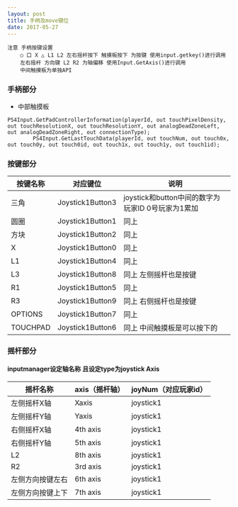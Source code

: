 ```yaml
---
layout: post
title: 手柄及move键位
date: 2017-05-27
---
```

```
注意 手柄按键设置 
	○ 口 X △ L1 L2 左右摇杆按下 触摸板按下 为按键 使用input.getkey()进行调用
	左右摇杆 方向键 L2 R2 为轴偏移 使用Input.GetAxis()进行调用
	中间触摸板为单独API

```
### 手柄部分
- 中部触摸板
```
PS4Input.GetPadControllerInformation(playerId, out touchPixelDensity, out touchResolutionX, out touchResolutionY, out analogDeadZoneLeft, out analogDeadZoneRight, out connectionType);
		PS4Input.GetLastTouchData(playerId, out touchNum, out touch0x, out touch0y, out touch0id, out touch1x, out touch1y, out touch1id);
```
### 按键部分

|    按键名称    |    对应键位    |  说明   |
| --------------|---------------|--------|
|     三角      | Joystick1Button3 | joystick和button中间的数字为玩家ID 0号玩家为1累加 |
|     圆圈     | Joystick1Button1      |   同上 |
| 方块 | Joystick1Button2      |    同上 |
| X | Joystick1Button0      |    同上 |
| L1| Joystick1Button4      |    同上 |
| L3| Joystick1Button8      |    同上 左侧摇杆也是按键 |
| R1| Joystick1Button5      |    同上 |
| R3| Joystick1Button9      |    同上 右侧摇杆也是按键|
| OPTIONS| Joystick1Button7      |    同上 |
| TOUCHPAD| Joystick1Button6      |    同上 中间触摸板是可以按下的|

### 摇杆部分
#### inputmanager设定轴名称 且设定type为joystick Axis

|    摇杆名称    |  axis（摇杆轴）   | joyNum（对应玩家id）|
| --------------|------------------|-------------------|
|   左侧摇杆X轴  |    Xaxis  | joystick1 |
|   左侧摇杆Y轴  |    Yaxis  | joystick1 |
|   右侧摇杆X轴  |  4th axis | joystick1 |
|   右侧摇杆Y轴  |  5th axis | joystick1 |
|        L2     |  8th axis | joystick1 |
|        R2     |  3rd axis | joystick1 |
| 左侧方向按键左右|  6th axis | joystick1 |
| 左侧方向按键上下|  7th axis | joystick1 |
